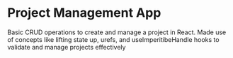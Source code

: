 # Project Management App
 Basic CRUD operations to create and manage a project in React. Made use of concepts like lifting state up, urefs, and useImperitibeHandle hooks to validate and manage projects effectively
